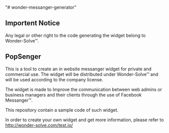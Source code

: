 "# wonder-messanger-generator" 


## Importent Notice
Any legal or other right to the code generating the widget belong to Wonder-Solve™.

## PopSenger
This is a tool to create an in website messanger widget for private and commercial use. 
The widget will be distributed under Wonder-Solve™ and will be used according to the company license.

The widget is made to Improve the communication between web admins or business managers and their clients through the use of Facebook Messanger™.

This repository contain a sample code of such widget.

In order to create your own widget and get more information, please refer to http://wonder-solve.com/test.io/
